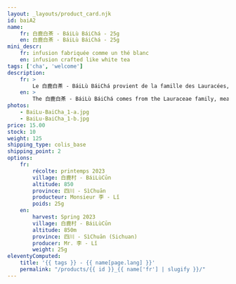 ```yaml
---
layout: _layouts/product_card.njk
id: baiA2
name:
    fr: 白鹿白茶 - BáiLù BáiChá - 25g
    en: 白鹿白茶 - BáiLù BáiChá - 25g
mini_descr:
    fr: infusion fabriquée comme un thé blanc
    en: infusion crafted like white tea
tags: ['cha', 'welcome']
description: 
    fr: >
        Le 白鹿白茶 - BáiLù BáiChá provient de la famille des Lauracées, ce n'est pas du thé et il ne contient pas de caféine. Il est produit à 白鹿村 - BáiLùCūn dans le 四川 - SìChuān à environ 850 mètres d'altitude.<!--more--> Ce petit village compte un peu plus de 1 300 habitants sans aucune industrie. C'est une infusion que la population locale apprécie depuis un millier d'années. L'arbre pousse dans la montagne 白鹿 - BáiLù et dégage le parfum unique des plantes lauracées. Son infusion est rouge vif et a un retour sucré dans la bouche. Il est notamment indiqué pour les personnes habituées à manger des plats épicés car il a pour effet de nourrir la rate et l’estomac.
    en: >
        The 白鹿白茶 - BáiLù BáiChá comes from the Lauraceae family, meaning it is not tea and contains no caffeine. It is produced in 白鹿村 - BáiLùCūn, 四川 - SìChuān province, at an altitude of about 850 meters.<!--more-->  This small village has just over 1,300 inhabitants and no industry. It is an infusion cherished by the local population for over a thousand years. The tree grows on the 白鹿 - BáiLù mountain and emits the unique fragrance of lauraceous plants. Its infusion is bright red with a sweet aftertaste. It is particularly suitable for people accustomed to spicy dishes as it helps nourish the spleen and stomach.
photos:
    - BaiLu-BaiCha_1-a.jpg
    - BaiLu-BaiCha_1-b.jpg
price: 15.00
stock: 10
weight: 125
shipping_type: colis_base
shipping_point: 2
options:
    fr:
        récolte: printemps 2023
        village: 白鹿村 - BáiLùCūn
        altitude: 850
        province: 四川 - SìChuān
        producteur: Monsieur 李 - Lǐ
        poids: 25g
    en:
        harvest: Spring 2023
        village: 白鹿村 - BáiLùCūn
        altitude: 850m
        province: 四川 - SìChuān (Sichuan)
        producer: Mr. 李 - Lǐ
        weight: 25g
eleventyComputed:
    title: '{{ tags }} - {{ name[page.lang] }}'
    permalink: "/products/{{ id }}_{{ name['fr'] | slugify }}/"
---
```

